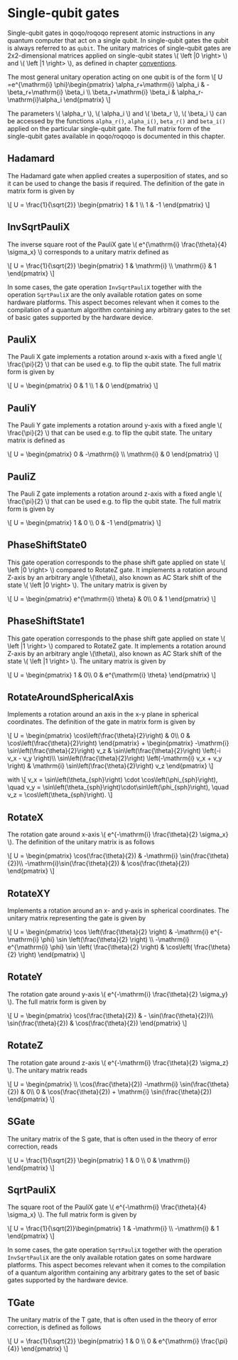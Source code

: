 # Single-qubit gates

Single-qubit gates in qoqo/roqoqo represent atomic instructions in any quantum computer that act on a single qubit. In single-qubit gates the qubit is always referred to as `qubit`.  The unitary matrices of single-qubit gates are 2x2-dimensional matrices applied on single-qubit states  \\( \left \|0 \right> \\) and  \\( \left \|1 \right> \\), as defined in chapter [conventions](../conventions.md). 

The most general unitary operation acting on one qubit is of the form 
\\[ 
 U =e^{\mathrm{i} \phi}\begin{pmatrix}
 \alpha_r+\mathrm{i} \alpha_i & -\beta_r+\mathrm{i} \beta_i \\\\
 \beta_r+\mathrm{i} \beta_i & \alpha_r-\mathrm{i}\alpha_i
 \end{pmatrix}
 \\]

The parameters \\( \alpha_r \\), \\( \alpha_i \\) and  \\( \beta_r \\), \\( \beta_i \\) can be accessed by the functions `alpha_r()`, `alpha_i()`, `beta_r()` and `beta_i()` applied on the particular single-qubit gate. The full matrix form of the single-qubit gates available in qoqo/roqoqo is documented in this chapter.

## Hadamard

The Hadamard gate when applied creates a superposition of states, and so it can be used to change the basis if required. The definition of the gate in matrix form is given by

\\[
 U = \frac{1}{\sqrt{2}} \begin{pmatrix}
 1 & 1 \\\\
  1 & -1
 \end{pmatrix}
\\]

## InvSqrtPauliX

The inverse square root of the PauliX gate  \\( e^{\mathrm{i} \frac{\theta}{4} \sigma_x} \\) corresponds to a unitary matrix defined as

\\[
 U = \frac{1}{\sqrt{2}} \begin{pmatrix}
 1 & \mathrm{i} \\\\
  \mathrm{i} & 1
 \end{pmatrix}
\\]

In some cases, the gate operation `InvSqrtPauliX` together with the operation `SqrtPauliX` are the only available rotation gates on some hardware platforms. This aspect becomes relevant when it comes to the compilation of a quantum algorithm containing any arbitrary gates to the set of basic gates supported by the hardware device.

## PauliX

The Pauli X gate implements a rotation around x-axis with a fixed angle \\( \frac{\pi}{2} \\) that can be used e.g. to flip the qubit state. The full matrix form is given by 

\\[
 U = \begin{pmatrix}
 0 & 1 \\\\
 1 & 0
 \end{pmatrix}
\\]

## PauliY

The Pauli Y gate implements a rotation around y-axis with a fixed angle \\( \frac{\pi}{2} \\) that can be used e.g. to flip the qubit state. The unitary matrix is defined as

\\[
 U = \begin{pmatrix}
 0 & -\mathrm{i} \\\\
 \mathrm{i} & 0
 \end{pmatrix}
\\]

## PauliZ

The Pauli Z gate implements a rotation around z-axis with a fixed angle \\( \frac{\pi}{2} \\) that can be used e.g. to flip the qubit state. The full matrix form is given by

\\[
 U = \begin{pmatrix}
 1 & 0 \\\\
 0 & -1
 \end{pmatrix}
\\]

## PhaseShiftState0

This gate operation corresponds to the phase shift gate applied on state \\( \left \|0 \right> \\) compared to RotateZ gate. It implements a rotation around Z-axis by an arbitrary angle \\(\theta\\), also known as AC Stark shift of the state \\( \left \|0 \right> \\). The unitary matrix is given by

\\[
 U = \begin{pmatrix}
 e^{\mathrm{i} \theta} & 0\\\\
  0 & 1
 \end{pmatrix}
\\]

## PhaseShiftState1

This gate operation corresponds to the phase shift gate applied on state \\( \left \|1 \right> \\) compared to RotateZ gate. It implements a rotation around Z-axis by an arbitrary angle \\(\theta\\), also known as AC Stark shift of the state \\( \left \|1 \right> \\). The unitary matrix is given by

\\[
 U = \begin{pmatrix}
  1 & 0\\\\
  0 & e^{\mathrm{i} \theta}
 \end{pmatrix}
\\]

## RotateAroundSphericalAxis

Implements a rotation around an axis in the x-y plane in spherical coordinates. The definition of the gate in matrix form is given by

\\[
 U = \begin{pmatrix}
 \cos\left(\frac{\theta}{2}\right) & 0\\\\
 0 & \cos\left(\frac{\theta}{2}\right)
 \end{pmatrix}
 \+ \begin{pmatrix}
 -\mathrm{i} \sin\left(\frac{\theta}{2}\right) v_z  &  \sin\left(\frac{\theta}{2}\right) \left(-i v_x - v_y \right)\\\\
 \sin\left(\frac{\theta}{2}\right) \left(-\mathrm{i} v_x + v_y \right) & \mathrm{i} \sin\left(\frac{\theta}{2}\right) v_z
 \end{pmatrix}
\\]


with \\[ v_x = \sin\left(\theta_{sph}\right) \cdot \cos\left(\phi_{sph}\right), \quad v_y = \sin\left(\theta_{sph}\right)\cdot\sin\left(\phi_{sph}\right), \quad v_z = \cos\left(\theta_{sph}\right). \\]

## RotateX

The rotation gate around x-axis \\( e^{-\mathrm{i} \frac{\theta}{2} \sigma_x} \\). The definition of the unitary matrix is as follows

\\[
 U = \begin{pmatrix}
 \cos(\frac{\theta}{2}) & -\mathrm{i} \sin(\frac{\theta}{2})\\\\
 -\mathrm{i}\sin(\frac{\theta}{2}) & \cos(\frac{\theta}{2})
 \end{pmatrix}
\\]

## RotateXY

Implements a rotation around an x- and y-axis in spherical coordinates. The unitary matrix representing the gate is given by

\\[
 U  = \begin{pmatrix}
 \cos \left(\frac{\theta}{2} \right) & -\mathrm{i} e^{-\mathrm{i} \phi} \sin \left(\frac{\theta}{2} \right) \\\\
 -\mathrm{i} e^{\mathrm{i} \phi} \sin \left( \frac{\theta}{2} \right) & \cos\left( \frac{\theta}{2} \right)
 \end{pmatrix}
 \\]

## RotateY

The rotation gate around y-axis \\( e^{-\mathrm{i} \frac{\theta}{2} \sigma_y} \\). The full matrix form is given by

\\[
 U = \begin{pmatrix}
 \cos(\frac{\theta}{2}) &  - \sin(\frac{\theta}{2})\\\\
 \sin(\frac{\theta}{2})  & \cos(\frac{\theta}{2})
 \end{pmatrix}
\\]

## RotateZ

The rotation gate around z-axis \\( e^{-\mathrm{i} \frac{\theta}{2} \sigma_z} \\). The unitary matrix reads

\\[
 U = \begin{pmatrix} \\\ 
 \cos(\frac{\theta}{2})  -\mathrm{i} \sin(\frac{\theta}{2}) & 0\\\\
 0 & \cos(\frac{\theta}{2}) + \mathrm{i} \sin(\frac{\theta}{2})
 \end{pmatrix}
\\]

## SGate

The unitary matrix of the S gate, that is often used in the theory of error correction, reads

\\[
 U = \frac{1}{\sqrt{2}} \begin{pmatrix}
 1 & 0 \\\\
  0 & \mathrm{i}
 \end{pmatrix}
\\]

## SqrtPauliX

The square root of the PauliX gate \\( e^{-\mathrm{i} \frac{\theta}{4} \sigma_x} \\). The full matrix form is given by

\\[
 U = \frac{1}{\sqrt(2)}\begin{pmatrix}
 1 & -\mathrm{i} \\\\
 -\mathrm{i} & 1
 \end{pmatrix}
\\]

In some cases, the gate operation `SqrtPauliX` together with the operation `InvSqrtPauliX` are the only available rotation gates on some hardware platforms. This aspect becomes relevant when it comes to the compilation of a quantum algorithm containing any arbitrary gates to the set of basic gates supported by the hardware device.

## TGate

The unitary matrix of the T gate, that is often used in the theory of error correction, is defined as follows

\\[
 U = \frac{1}{\sqrt{2}} \begin{pmatrix}
 1 & 0 \\\\
  0 & e^{\mathrm{i} \frac{\pi}{4}}
 \end{pmatrix}
\\]
